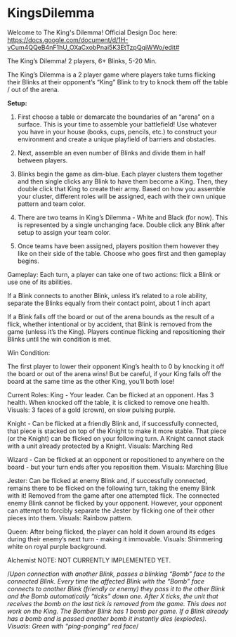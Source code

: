 # KingsDilemma

Welcome to The King's Dilemma!
Official Design Doc here: https://docs.google.com/document/d/1H-vCum4QQeB4nF1hU_OXaCxobPnai5K3EtTzpQqiWWo/edit#

The King’s Dilemma!
2 players, 6+ Blinks, 5-20 Min.

The King’s Dilemma is a 2 player game where players take turns flicking their Blinks at their opponent’s “King” Blink to try to knock them off the table / out of the arena. 

<b> Setup: </b>

1. First choose a table or demarcate the boundaries of an “arena” on a surface. This is your time to assemble your battlefield! Use whatever you have in your house (books, cups, pencils, etc.) to construct your environment and create a unique playfield of barriers and obstacles.

2. Next, assemble an even number of Blinks and divide them in half between players.

3. Blinks begin the game as dim-blue. Each player clusters them together and then single clicks any Blink to have them become a King. Then, they double click that King to create their army. Based on how you assemble your cluster, different roles will be assigned, each with their own unique pattern and team color. 

4. There are two teams in King’s Dilemma - White and Black (for now). This is represented by a single unchanging face. Double click any Blink after setup to assign your team color.

5. Once teams have been assigned, players position them however they like on their side of the table. Choose who goes first and then gameplay begins.  


Gameplay:
Each turn, a player can take one of two actions: flick a Blink or use one of its abilities.

If a Blink connects to another Blink, unless it’s related to a role ability, separate the Blinks equally from their contact point, about  1 inch apart

If a Blink falls off the board or out of the arena bounds as the result of a flick, whether intentional or by accident, that Blink is removed from the game (unless it’s the King). Players continue flicking and repositioning their Blinks until the win condition is met. 

Win Condition:

The first player to lower their opponent King’s health to 0 by knocking it off the board or out of the arena wins! But be careful, if your King falls off the board at the same time as the other King, you’ll both lose!

Current Roles:
King - Your leader. Can be flicked at an opponent. Has 3 health. When knocked off the table, it is clicked to remove one health.
Visuals: 3 faces of a gold (crown), on slow pulsing purple. 

Knight - Can be flicked at a friendly Blink and, if successfully connected, that piece is stacked on top of the Knight to make it more stable. That piece (or the Knight) can be flicked on your following turn. A Knight cannot stack with a unit already protected by a Knight.
Visuals: Marching Red

Wizard - Can be flicked at an opponent or repositioned to anywhere on the board - but your turn ends after you reposition them. 
Visuals: Marching Blue

Jester: Can be flicked at enemy Blink and, if successfully connected, remains there to be flicked on the following turn, taking the enemy Blink with it! Removed from the game after one attempted flick. The connected enemy Blink cannot be flicked by your opponent. However, your opponent can attempt to forcibly separate the Jester by flicking one of their other pieces into them. 
Visuals: Rainbow pattern.

Queen: After being flicked, the player can hold it down around its edges during their enemy’s next turn - making it immovable.
Visuals: Shimmering white on royal purple background.

Alchemist
NOTE: NOT CURRENTLY IMPLEMENTED YET.

/*Upon connection with another Blink, passes a blinking “Bomb” face to the connected Blink.
Every time the affected Blink with the “Bomb” face connects to another Blink (friendly or enemy) they pass it to the other Blink and the Bomb automatically “ticks” down one. After X ticks, the unit that receives the bomb on the last tick is removed from the game. This does not work on the King.
The Bomber Blink has 1 bomb per game. 
If a Blink already has a bomb and is passed another bomb it instantly dies (explodes).
Visuals: Green with “ping-ponging” red face*/
